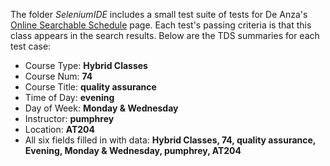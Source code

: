 The folder *SeleniumIDE* includes a small test suite of tests for De Anza's [Online Searchable Schedule](http://www.deanza.edu/schedule/classes/) page. Each test's passing criteria is that this class appears in the search results. Below are the TDS summaries for each test case:

- Course Type: **Hybrid Classes**
- Course Num: **74**
- Course Title: **quality assurance**
- Time of Day: **evening**
- Day of Week: **Monday & Wednesday**
- Instructor: **pumphrey**
- Location: **AT204**
- All six fields filled in with data: **Hybrid Classes, 74, quality assurance, Evening, Monday & Wednesday, pumphrey, AT204**
